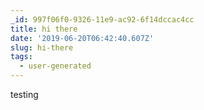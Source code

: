 ```yaml
---
_id: 997f06f0-9326-11e9-ac92-6f14dccac4cc
title: hi there
date: '2019-06-20T06:42:40.607Z'
slug: hi-there
tags:
  - user-generated
---
```

testing
